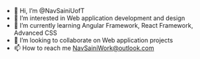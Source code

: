 - 👋 Hi, I’m @NavSainiUofT
- 👀 I’m interested in Web application development and design
- 🌱 I’m currently learning Angular Framework, React Framework, Advanced CSS
- 💞️ I’m looking to collaborate on Web application projects
- 📫 How to reach me NavSainiWork@outlook.com

<!---
NavSainiUofT/NavSainiUofT is a ✨ special ✨ repository because its `README.md` (this file) appears on your GitHub profile.
You can click the Preview link to take a look at your changes
--->

